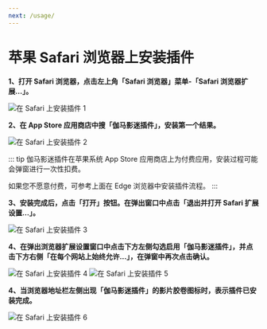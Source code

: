```yaml
---
next: /usage/
---
```


# 苹果 Safari 浏览器上安装插件

**1、打开 Safari 浏览器，点击左上角「Safari 浏览器」菜单-「Safari 浏览器扩展…」。**

![在 Safari 上安装插件 1](/assets/install.safari.1.png)

**2、在 App Store 应用商店中搜「伽马影迷插件」，安装第一个结果。**

![在 Safari 上安装插件 2](/assets/install.safari.2.png)

::: tip
伽马影迷插件在苹果系统 App Store 应用商店上为付费应用，安装过程可能会弹窗进行一次性扣费。

如果您不愿意付费，可参考上面在 Edge 浏览器中安装插件流程。
:::

**3、安装完成后，点击「打开」按钮。在弹出窗口中点击「退出并打开 Safari 扩展设置…」。**

![在 Safari 上安装插件 3](/assets/install.safari.3.png)

**4、在弹出浏览器扩展设置窗口中点击下方左侧勾选启用「伽马影迷插件」，并点击下方右侧「在每个网站上始终允许…」，在弹窗中再次点击确认。**

![在 Safari 上安装插件 4](/assets/install.safari.4.png)
![在 Safari 上安装插件 5](/assets/install.safari.5.png)

**4、当浏览器地址栏左侧出现「伽马影迷插件」的影片胶卷图标时，表示插件已安装完成。**

![在 Safari 上安装插件 6](/assets/install.safari.6.png)
